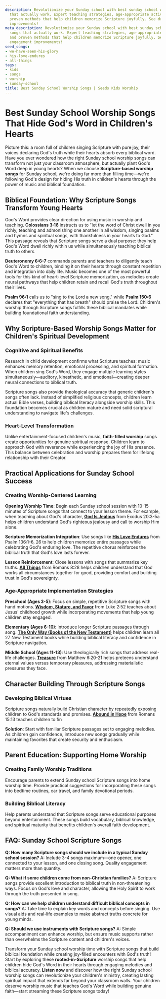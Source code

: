```yaml
---
description: Revolutionize your Sunday school with best sunday school worship songs
  that actually work. Expert teaching strategies, age-appropriate activities, and
  proven methods that help children memorize Scripture joyfully. See dramatic engagement
  improvements!
meta_description: Revolutionize your Sunday school with best sunday school worship
  songs that actually work. Expert teaching strategies, age-appropriate activities,
  and proven methods that help children memorize Scripture joyfully. See dramatic
  engagement improvements!
seed_songs:
- we-have-seen-his-glory
- his-love-endures
- all-things
tags:
- kids
- songs
- worship
- sunday-school
title: Best Sunday School Worship Songs | Seeds Kids Worship
---
```

# Best Sunday School Worship Songs That Hide God's Word in Children's Hearts

Picture this: a room full of children singing Scripture with pure joy, their voices declaring God's truth while their hearts absorb every biblical word. Have you ever wondered how the right Sunday school worship songs can transform not just your classroom atmosphere, but actually plant God's Word deep in young hearts? When we choose **Scripture-based worship songs** for Sunday school, we're doing far more than filling time—we're following God's design for hiding His truth in children's hearts through the power of music and biblical foundation.

## Biblical Foundation: Why Scripture Songs Transform Young Hearts

God's Word provides clear direction for using music in worship and teaching. **Colossians 3:16** instructs us to "let the word of Christ dwell in you richly, teaching and admonishing one another in all wisdom, singing psalms and hymns and spiritual songs, with thankfulness in your hearts to God." This passage reveals that Scripture songs serve a dual purpose: they help God's Word dwell richly within us while simultaneously teaching biblical truth to others.

**Deuteronomy 6:6-7** commands parents and teachers to diligently teach God's Word to children, binding it on their hearts through constant repetition and integration into daily life. Music becomes one of the most powerful tools for this kind of heart-level Scripture memorization, as melodies create neural pathways that help children retain and recall God's truth throughout their lives.

**Psalm 96:1** calls us to "sing to the Lord a new song," while **Psalm 150:6** declares that "everything that has breath" should praise the Lord. Children's worship through Scripture songs fulfills these biblical mandates while building foundational faith understanding.

## Why Scripture-Based Worship Songs Matter for Children's Spiritual Development

### Cognitive and Spiritual Benefits

Research in child development confirms what Scripture teaches: music enhances memory retention, emotional processing, and spiritual formation. When children sing God's Word, they engage multiple learning styles simultaneously—auditory, kinesthetic, and emotional—creating deeper neural connections to biblical truth.

Scripture songs also provide theological accuracy that generic children's songs often lack. Instead of simplified religious concepts, children learn actual Bible verses, building biblical literacy alongside worship skills. This foundation becomes crucial as children mature and need solid scriptural understanding to navigate life's challenges.

### Heart-Level Transformation

Unlike entertainment-focused children's music, **faith-filled worship** songs create opportunities for genuine spiritual response. Children learn to approach God with reverence while experiencing the joy of His presence. This balance between celebration and worship prepares them for lifelong relationship with their Creator.

## Practical Applications for Sunday School Success

### Creating Worship-Centered Learning

**Opening Worship Time**: Begin each Sunday school session with 10-15 minutes of Scripture songs that connect to your lesson theme. For example, when teaching about God's character, **[God Is Jealous](https://seedskidsworship.com/product/god-is-jealous-exodus-203-5a-2/)** from Exodus 20:3-5a helps children understand God's righteous jealousy and call to worship Him alone.

**Scripture Memorization Integration**: Use songs like **[His Love Endures](https://seedskidsworship.com/product/his-love-endures-psalm-1361-6-26/)** from Psalm 136:1-6, 26 to help children memorize entire passages while celebrating God's enduring love. The repetitive chorus reinforces the biblical truth that God's love lasts forever.

**Lesson Reinforcement**: Close lessons with songs that summarize key truths. **[All Things](https://seedskidsworship.com/product/trust-vol-11-releases-april-10-2018/)** from Romans 8:28 helps children understand that God works all circumstances together for good, providing comfort and building trust in God's sovereignty.

### Age-Appropriate Implementation Strategies

**Preschool (Ages 3-5)**: Focus on simple, repetitive Scripture songs with hand motions. **[Wisdom, Stature, and Favor](https://seedskidsworship.com/product/wisdom-stature-and-favor-luke-252-2/)** from Luke 2:52 teaches about Jesus' childhood growth while incorporating movements that help young children stay engaged.

**Elementary (Ages 6-10)**: Introduce longer Scripture passages through song. **[The Only Way (Books of the New Testament)](https://seedskidsworship.com/product/the-new-testament-song/)** helps children learn all 27 New Testament books while building biblical literacy and confidence in Scripture navigation.

**Middle School (Ages 11-13)**: Use theologically rich songs that address real-life challenges. **[Treasure](https://seedskidsworship.com/product/treasure-matthew-620-21-2/)** from Matthew 6:20-21 helps preteens understand eternal values versus temporary pleasures, addressing materialistic pressures they face.

## Character Building Through Scripture Songs

### Developing Biblical Virtues

Scripture songs naturally build Christian character by repeatedly exposing children to God's standards and promises. **[Abound in Hope](https://seedskidsworship.com/product/abound-in-hope-romans-1513/)** from Romans 15:13 teaches children to fin

**Solution**: Start with familiar Scripture passages set to engaging melodies. As children gain confidence, introduce new songs gradually while maintaining favorites that create security and enthusiasm.

## Parent Education: Supporting Home Worship

### Creating Family Worship Traditions

Encourage parents to extend Sunday school Scripture songs into home worship time. Provide practical suggestions for incorporating these songs into bedtime routines, car travel, and family devotional periods.

### Building Biblical Literacy

Help parents understand that Scripture songs serve educational purposes beyond entertainment. These songs build vocabulary, biblical knowledge, and spiritual maturity that benefits children's overall faith development.

## FAQ: Sunday School Scripture Songs

**Q: How many Scripture songs should we include in a typical Sunday school session?**
A: Include 3-4 songs maximum—one opener, one connected to your lesson, and one closing song. Quality engagement matters more than quantity.

**Q: What if some children come from non-Christian families?**
A: Scripture songs provide excellent introduction to biblical truth in non-threatening ways. Focus on God's love and character, allowing the Holy Spirit to work through the truth presented in song.

**Q: How can we help children understand difficult biblical concepts in songs?**
A: Take time to explain key words and concepts before singing. Use visual aids and real-life examples to make abstract truths concrete for young minds.

**Q: Should we use instruments with Scripture songs?**
A: Simple accompaniment can enhance worship, but ensure music supports rather than overwhelms the Scripture content and children's voices.

Transform your Sunday school worship time with Scripture songs that build biblical foundation while creating joy-filled encounters with God's truth! Start by exploring these **rooted-in-Scripture** worship songs that help children hide God's Word in their hearts through engaging melodies and biblical accuracy. **Listen now** and discover how the right Sunday school worship songs can revolutionize your children's ministry, creating lasting spiritual impact that extends far beyond your classroom walls. Your children deserve worship music that teaches God's Word while building genuine faith—start streaming these Scripture songs today!

<script type="application/ld+json">
{
  "@context": "https://schema.org",
  "@type": "Article",
  "headline": "Best Sunday School Worship Songs",
  "author": {
    "@type": "Organization",
    "name": "Seeds Kids Worship"
  },
  "publisher": {
    "@type": "Organization",
    "name": "Seeds Kids Worship",
    "logo": {
      "@type": "ImageObject",
      "url": "https://seedskidsworship.com/logo.png"
    }
  },
  "datePublished": "2025-09-02T16:50:50.047491",
  "dateModified": "2025-09-02T16:50:50.047524",
  "description": "Revolutionize your Sunday school with best sunday school worship songs that actually work. Expert teaching strategies, age-appropriate activities, and proven me",
  "mainEntityOfPage": {
    "@type": "WebPage",
    "@id": "https://seedskidsworship.com/activities/best-sunday-school-worship-songs/"
  }
}
</script>

<script type="application/ld+json">
{
  "@context": "https://schema.org",
  "@type": "Product",
  "name": "We Have Seen His Glory",
  "description": "Worship song declaring we have seen Christ's glory from John 1:14",
  "url": "https://seedskidsworship.com/product/we-have-seen-his-glory-john-114-esv/",
  "brand": {
    "@type": "Brand",
    "name": "Seeds Kids Worship"
  },
  "category": "Children's Christian Music",
  "album": "Single"
}
</script>

<script type="application/ld+json">
{
  "@context": "https://schema.org",
  "@type": "Product",
  "name": "His Love Endures",
  "description": "Thanksgiving song declaring that God's love endures forever from Psalm 136:1-6, 26",
  "url": "https://seedskidsworship.com/product/his-love-endures-psalm-1361-6-26/",
  "brand": {
    "@type": "Brand",
    "name": "Seeds Kids Worship"
  },
  "category": "Children's Christian Music",
  "album": "Seeds of Praise"
}
</script>

<script type="application/ld+json">
{
  "@context": "https://schema.org",
  "@type": "Product",
  "name": "All Things",
  "description": "Faith-building song about God working all circumstances together for good for those who love Him",
  "url": "https://seedskidsworship.com/product/trust-vol-11-releases-april-10-2018/",
  "brand": {
    "@type": "Brand",
    "name": "Seeds Kids Worship"
  },
  "category": "Children's Christian Music",
  "album": "Trust"
}
</script
